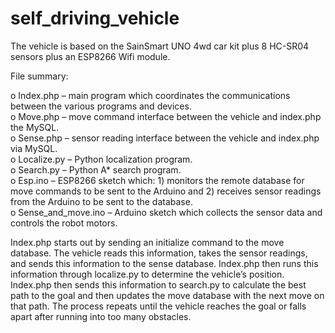 # self_driving_vehicle

The vehicle is based on the SainSmart UNO 4wd car kit plus 8 HC-SR04 sensors plus an ESP8266 Wifi module.

File summary:<br>

o Index.php – main program which coordinates the communications between the various programs and devices.<br>
o Move.php – move command interface between the vehicle and index.php the MySQL.<br>
o Sense.php – sensor reading interface between the vehicle and index.php via MySQL.<br>
o Localize.py – Python localization program.<br>
o Search.py – Python A* search program.<br>
o Esp.ino – ESP8266 sketch which: 1) monitors the remote database for move commands to be sent to the Arduino and 2) receives sensor readings from the Arduino to be sent to the database.<br>
o Sense_and_move.ino – Arduino sketch which collects the sensor data and controls the robot motors.<br>

Index.php starts out by sending an initialize command to the move database. The vehicle reads this information, takes the sensor readings, and sends this information to the sense database. Index.php then runs this information through localize.py to determine the vehicle’s position. Index.php then sends this information to search.py to calculate the best path to the goal and then updates the move database with the next move on that path. The process repeats until the vehicle reaches the goal or falls apart after running into too many obstacles.
